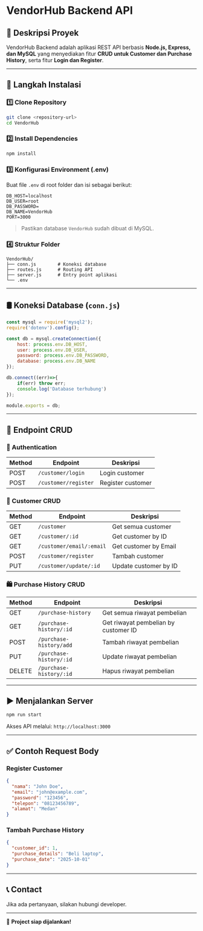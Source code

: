 # VendorHub Backend API

## 📌 Deskripsi Proyek
VendorHub Backend adalah aplikasi REST API berbasis **Node.js, Express, dan MySQL** yang menyediakan fitur **CRUD untuk Customer dan Purchase History**, serta fitur **Login dan Register**.

---

## 🚀 Langkah Instalasi
### 1️⃣ Clone Repository
```bash
git clone <repository-url>
cd VendorHub
```

### 2️⃣ Install Dependencies
```bash
npm install
```

### 3️⃣ Konfigurasi Environment (.env)
Buat file `.env` di root folder dan isi sebagai berikut:
```env
DB_HOST=localhost
DB_USER=root
DB_PASSWORD=
DB_NAME=VendorHub
PORT=3000
```

> Pastikan database `VendorHub` sudah dibuat di MySQL.

### 4️⃣ Struktur Folder
```
VendorHub/
├── conn.js        # Koneksi database
├── routes.js      # Routing API
├── server.js      # Entry point aplikasi
└── .env
```

---

## 🛢️ Koneksi Database (`conn.js`)
```javascript
const mysql = require('mysql2');
require('dotenv').config();

const db = mysql.createConnection({
    host: process.env.DB_HOST,
    user: process.env.DB_USER,
    password: process.env.DB_PASSWORD,
    database: process.env.DB_NAME
});

db.connect((err)=>{
    if(err) throw err;
    console.log('Database terhubung')
});

module.exports = db;
```

---

## 📡 Endpoint CRUD
### 🔐 Authentication
| Method | Endpoint | Deskripsi |
|--------|----------|-----------|
| POST | `/customer/login` | Login customer |
| POST | `/customer/register` | Register customer |

### 👤 Customer CRUD
| Method | Endpoint | Deskripsi |
|--------|----------|-----------|
| GET | `/customer` | Get semua customer |
| GET | `/customer/:id` | Get customer by ID |
| GET | `/customer/email/:email` | Get customer by Email |
| POST | `/customer/register` | Tambah customer |
| PUT | `/customer/update/:id` | Update customer by ID |

### 🛍️ Purchase History CRUD
| Method | Endpoint | Deskripsi |
|--------|----------|-----------|
| GET | `/purchase-history` | Get semua riwayat pembelian |
| GET | `/purchase-history/:id` | Get riwayat pembelian by customer ID |
| POST | `/purchase-history/add` | Tambah riwayat pembelian |
| PUT | `/purchase-history/:id` | Update riwayat pembelian |
| DELETE | `/purchase-history/:id` | Hapus riwayat pembelian |

---

## ▶️ Menjalankan Server
```bash
npm run start
```
Akses API melalui: `http://localhost:3000`

---

## ✅ Contoh Request Body
### Register Customer
```json
{
  "nama": "John Doe",
  "email": "john@example.com",
  "password": "123456",
  "telepon": "08123456789",
  "alamat": "Medan"
}
```

### Tambah Purchase History
```json
{
  "customer_id": 1,
  "purchase_details": "Beli laptop",
  "purchase_date": "2025-10-01"
}
```

---

## 📞 Contact
Jika ada pertanyaan, silakan hubungi developer.

---

🎉 **Project siap dijalankan!**

